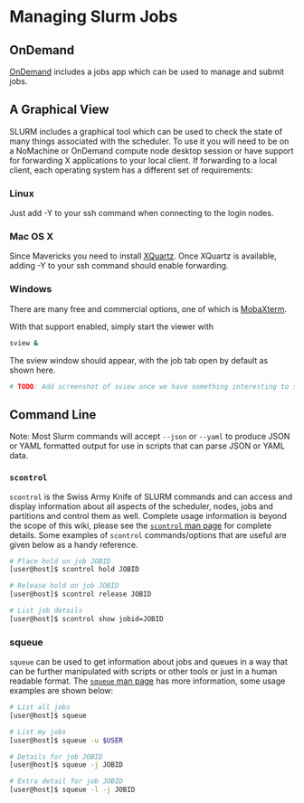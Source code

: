 # Managing Slurm Jobs

## OnDemand

[OnDemand](https://ondemand.czbiohub.org) includes a jobs app which can be used
to manage and submit jobs.

## A Graphical View

SLURM includes a graphical tool which can be used to check the state of many
things associated with the scheduler. To use it you will need to be on a
NoMachine or OnDemand compute node desktop session or have support for
forwarding X applications to your local client. If forwarding to a local
client, each operating system has a different set of requirements:

### Linux

Just add -Y to your ssh command when connecting to the login nodes.

### Mac OS X

Since Mavericks you need to install
[XQuartz](http://xquartz.macosforge.org/landing/). Once XQuartz is available,
adding -Y to your ssh command should enable forwarding.

### Windows

There are many free and commercial options, one of which is
[MobaXterm](https://mobaxterm.mobatek.net/). 

 With that support enabled, simply start the viewer with

```bash
sview &
```

The sview window should appear, with the job tab open by default as shown here.
```bash
# TODO: Add screenshot of sview once we have something interesting to see.
```

## Command Line 

Note: Most Slurm commands will accept `--json` or `--yaml` to produce JSON or
YAML formatted output for use in scripts that can parse JSON or YAML data.

### `scontrol`

`scontrol` is the Swiss Army Knife of SLURM commands and can access and display
information about all aspects of the scheduler, nodes, jobs and partitions and
control them as well. Complete usage information is beyond the scope of this
wiki, please see the [`scontrol` man page](http://slurm.schedmd.com/scontrol.html)
for complete details. Some examples of `scontrol` commands/options that are
useful are given below as a handy reference.

```bash
# Place hold on job JOBID
[user@host]$ scontrol hold JOBID

# Release hold on job JOBID
[user@host]$ scontrol release JOBID

# List job details
[user@host]$ scontrol show jobid=JOBID

```

### squeue

`squeue` can be used to get information about jobs and queues in a way that can
be further manipulated with scripts or other tools or just in a human readable
format. The [`squeue` man page](http://slurm.schedmd.com/squeue.html) has more
information, some usage examples are shown below:

```bash
# List all jobs
[user@host]$ squeue

# List my jobs
[user@host]$ squeue -u $USER

# Details for job JOBID
[user@host]$ squeue -j JOBID

# Extra detail for job JOBID
[user@host]$ squeue -l -j JOBID

```
